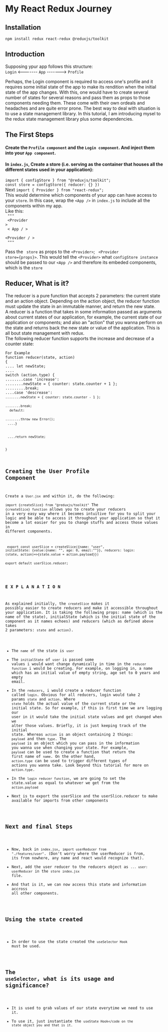# My React Redux Journey 

## Installation

<code>npm install redux react-redux @reduxjs/toolkit</code>

## Introduction

Supposing ypur app follows this structure:  
<code>Login</code> <------- <code>App</code> -------> <code>Profile</code>

Perhaps, the Login component is required to access one's profile and it requires some initial state of the app to make its rendition when the initial state of the app changes. With this, one would have to create several number of states for several reasons and pass them as props to those components needing them. These come with their own ordeals and headaches and are quite error prone. The best way to deal with situation is to use a state management library. In this tutorial, I am introducing mysel to the redux state management library plus some dependencies.

## The First Steps

#### Create the  <code>Profile component</code> and the <code>Login component</code>. And inject them into your <code>App component</code>.
#### In <code>index.js</code>, Create a store (i.e. serving as the container that houses all the different states used in your application): <br />
<code>import { configStore } from "@reduxjs/toolkit";</code> <br />
<code>const store = configStore({ reducer: {} })</code> <br />
Next <code>import { Provider } from "react-redux";</code> <br />
This would determine which components of your app can have access to your <code>store</code>. In this case, wrap the <code>&lt;App /&gt;</code> in <code>index.js</code> to include all the components within my app.
<br />
Like this:  <br />
<code> """</code>
<br />
<code> &lt;Provider &gt;</code>
<br />
<code> &lt; App / &gt; </code>
<br />
<code> &lt;Provider / &gt;</code>
<br />
<code> """</code>
<br />

Pass the <code> store</code> as props to the <code>&lt;Provider&gt;</code>; <code> &lt;Provider store={props}&gt;</code>. This would tell the <code>&lt;Provider&gt;</code> what <code>configStore instance</code> should be passed to our <code>&lt;App /&gt;</code> and therefore its embeded components, which is the <code>store</code>
<br />

## Reducer, What is it?
The reducer is a pure function that accepts 2 parameters: the current state and an action object. Depending on the action object, the reducer function must update the state in an immutable manner, and return the new state. <br />
A reducer is a function that takes in some information passed as arguments about current states of our application, for example, the current state of our application or components; and also an "action" that you wanna perform on the state and returns back the new state or value of the application.
This is all bout state management with redux.
<br />
The following reducer function supports the increase and decrease of a counter state:

<code>For Example</code>
<br />
<code>function reducer(state, action) { </code> <br />
<code>.... let newState; </code> <br />
<code>.... switch (action.type) {  </code> <br />
 <code>........case 'increase':  </code>
 <code>........newState = { counter: state.counter + 1 };  </code> <br />
<code>.........break; </code> <br />
<code>....case 'descrease':
<code>........newState = { counter: state.counter - 1 }; </code> <br />
<code>........break; </code> <br />
<code>    default: </code> <br />
<code>........throw new Error(); </code> <br />
<code>....} </code> <br />
 <br />
<code>....return newState; </code> <br />
 <br />
<code>}</code>
 
 ## Creating the User Profile Component
 
 Create a <code>User.jsx</code> and within it, do the following:
 <br/>
 <code>import {createSlice} from "@reduxjs/toolkit"</code>
 The <code>{createSlice} function</code> allows you to create your reducers in a very easy way where it becomes intuitive for you to split your logic and be able to access it throughout your application so that it become a lot easier for you to change stuffs and access those values in different components.
 <br />

 
<code> export const userSlice = createSlice({name: "user", initialState: {value:{name: "", age: 0, email:""}}, reducers: login: (state, action)=>{state.value = action.payload}})</code>
<br />
 <code>export default userSlice.reducer;</code>
 <br />
 <br />
### E X P L A N A T I O N
 As explained initially, the <code>createSlice</code> makes it possibly easier to create reducers and make it accessible throughout your application.
  It is taking the following props: name (which is the name of the state), initialState (which is the initial state of the component as it names echoes) and reducers (which as defined above takes 2 parameters: <code>state</code> and <code>action</code>).
 - The <code>name</code> of the state is <code>user</code>
 - The <code>initialState</code> of <code>user</code> is passed some values i would want change dynamically in time in the <code>reducer function</code> i would be creating. For example, on logging in, a name which has an initial value of empty string, age set to 0 years and empty email.
 - In the <code>reducers</code>, i would create a reducer function called <code>login</code>. Obvious for all reducers, login would take 2 params <code>state</code> and <code>action</code>. Where <code>state</code> holds the actual value of the current state or the initial state. So for example, if this is first time we are logging our user in it would take the initial state values and get changed when we alter those values. Briefly, it is just keeping track of the initial state. Whereas <code>action</code> is an object containing 2 things: <code>payload</code> and then <code>type</code>. The <code>payload</code> is an object which you can pass in the information you wanna use when changing your state. For example, <code>payload</code> can be used to create a function that return the first name of <code>name</code>. On the other hand, <code>action.type</code> can be used to trigger different types of actions you wanna take. Look beyond this tutorial for more on  <code>action.type</code>.
 - In the  <code>login reducer function</code>, we are going to set the state.value as equal to whatever we get from the <code>action.payload</code>
 - Next is to export the userSlice and the userSlice.reducer to make available for imports from other components
 
 ## Next and final Steps 
 
- Now, back in <code>index.jsx</code>, <code>import userReducer from "./features/user"</code>. (Don't worry where the userReducer is from, its from nowhere, any name and react would recognize that). 
 - Next, add the user reducer to the reducers object as <code>... user: userReducer</code> in the <code>store</code> <code>index.jsx</code> file.
 - And that is it, we can now access this state and information accross all other components.
 
 
 ## Using the state created 
- In order to use the state created the <code>useSelector Hook</code> must be used.
 ## The <code><b>useSelector</b></code>, what is its usage and significance?
 - It is used to grab values of our state everytime we need to use it.
 - To use it, just instantiate the <code>useState Hook</code on the state object you and that is it.
 
 

